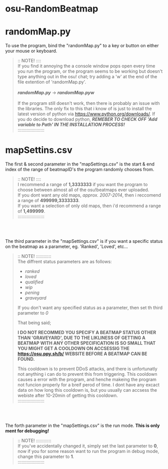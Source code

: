 # osu-RandomBeatmap

# randomMap.py

To use the program, bind the "randomMap.py" to a key or button on either your mouse or keyboard.

>:: NOTE! ::::</br>
>If you find it annoying the a console window pops open every time you run the program, or the program seems to be working but doesn't type anything out in the osu! chat; try adding a 'w' at the end of the file extention of 'randomMap.py'.</br>
></br>
>**_randomMap.py_** -> **_randomMap.pyw_**</br>
></br>
>If the program still doesn't work, then there is probably an issue with the libraries. The only fix to this that i know of is just to install the latest version of python via https://www.python.org/downloads/. If you do decide to download python, **_REMEBER TO CHECK OFF 'Add variable to Path' IN THE INSTALLATION PROCESS!_**</br>
>:::::::::::::::::::::


# mapSettins.csv

The first & second parameter in the "mapSettings.csv" is the start & end index of the range of beatmapID's the program randomly chooses from.

>:: NOTE! ::::</br>
>I recommend a range of **1,3333333** if you want the program to choose between almost all of the osu!beatmaps ever uploaded.</br>
>If you dont want any old maps, _approx. 2007-2014_, then i reccomend a range of **499999,3333333**.</br>
>If you want a selection of only old maps, then i'd recommend a range of **1,499999**.</br>
>:::::::::::::::::::::
</br>
</br>

The third parameter in the "mapSettings.csv" is if you want a specific status on the beatmap as a parameter, eg. 'Ranked', 'Loved', etc...

>:: NOTE! ::::::::::::</br>
>The diffrent status parameters are as follows:</br>
> - _ranked_
> - _loved_
> - _qualified_
> - _wip_
> - _pening_
> - _graveyard_
>
>If you don't want any specified status as a parameter, then set th third parameter to _0_
>
>That being said;
>
>**I DO NOT RECOMMED YOU SPECIFY A BEATMAP STATUS OTHER THAN 'GRAVEYARD', DUE TO THE LIKLINESS OF GETTING A BEATMAP WITH ANY OTHER SPECIFICATION IS SO SMALL THAT YOU MIGHT GET A COOLDOWN ON ACCSESSIG THE https://osu.ppy.sh/b/ WEBSITE BEFORE A BEATMAP CAN BE FOUND.**
>
>This cooldown is to prevent DDoS attacks, and there is unfortunatly not anything i can do to prevent this from triggering. This cooldown causes a error with the program, and henche makeing the program not funcion properly for a breif perod of time. I dont have any excact data on how long this cooldown is, but you usually can accsess the webiste after 10-20min of getting this cooldown.</br>
>:::::::::::::::::::::
</br>
</br>

The forth parameter in the "mapSettings.csv" is the run mode. **This is only ment for debugging!**

>:: NOTE! ::::::::::::</br>
>If you've accidentally changed it, simply set the last parameter to **0**, now if you for some reason want to run the program in debug mode, change this parameter to **1**.</br>
>:::::::::::::::::::::
